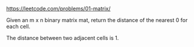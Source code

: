 https://leetcode.com/problems/01-matrix/

Given an m x n binary matrix mat, return the distance of the nearest 0 for each cell.

The distance between two adjacent cells is 1.
